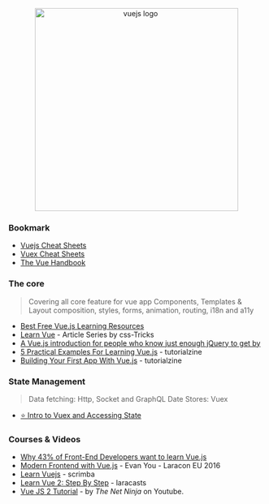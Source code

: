 <p align="center">
  <img width="400" src="https://upload.wikimedia.org/wikipedia/commons/5/53/Vue.js_Logo.svg"  alt="vuejs logo">
</p>

### Bookmark

- [Vuejs Cheat Sheets](https://vuejs-tips.github.io/cheatsheet/)
- [Vuex Cheat Sheets](https://vuejs-tips.github.io/vuex-cheatsheet/)
- [The Vue Handbook](https://www.freecodecamp.org/news/the-vue-handbook-a-thorough-introduction-to-vue-js-1e86835d8446/)

### The core
> Covering all core feature for vue app
> Components, Templates & Layout composition, styles, forms, animation, routing, i18n and a11y

- [Best Free Vue.js Learning Resources](http://whatpixel.com/vuejs-learning-resources/)
- [Learn Vue](https://css-tricks.com/guides/vue/) - Article Series by css-Tricks
- [A Vue.js introduction for people who know just enough jQuery to get by](https://medium.freecodecamp.com/vue-js-introduction-for-people-who-know-just-enough-jquery-to-get-by-eab5aa193d77)
- [5 Practical Examples For Learning Vue.js](https://tutorialzine.com/2016/03/5-practical-examples-for-learning-vue-js) - tutorialzine
- [Building Your First App With Vue.js](https://tutorialzine.com/2016/08/building-your-first-app-with-vue-js) - tutorialzine


### State Management
> Data fetching: Http, Socket and GraphQL
> Date Stores: Vuex

- [⭐️ Intro to Vuex and Accessing State](https://medium.com/vue-mastery/vuex-intro-tutorial-course-38ca0bca7ef4)



### Courses & Videos

- [Why 43% of Front-End Developers want to learn Vue.js](https://medium.com/vue-mastery/why-43-of-front-end-developers-want-to-learn-vue-js-7f23348bc5be)
- [Modern Frontend with Vue.js](https://www.youtube.com/watch?v=D_z-RAweP1k) - Evan You - Laracon EU 2016
- [Learn Vuejs](https://scrimba.com/g/glearnvue) - scrimba
- [Learn Vue 2: Step By Step](https://laracasts.com/series/learn-vue-2-step-by-step) - laracasts
- [Vue JS 2 Tutorial](https://www.youtube.com/playlist?list=PL4cUxeGkcC9gQcYgjhBoeQH7wiAyZNrYa) - by _The Net Ninja_ on Youtube.

